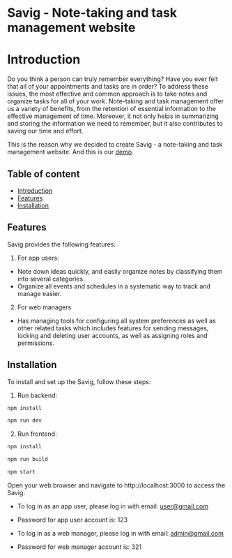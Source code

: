 
# Savig - Note-taking and task management website
# Introduction
Do you think a person can truly remember everything? Have you ever felt that all of your appointments and tasks are in order? 
To address these issues, the most effective and common approach is to take notes and organize tasks for all of your work. 
Note-taking and task management offer us a variety of benefits, from the retention of essential information to the effective management of time. 
Moreover, it not only helps in summarizing and storing the information we need to remember, but it also contributes to saving our time and effort.

This is the reason why we decided to create Savig - a note-taking and task management website. And this is our [demo](https://savig-project-sbsk.vercel.app/auth/login).

## Table of content

- [Introduction](#introduction)
- [Features](#features)
- [Installation](#installation)

## Features
Savig provides the following features:

1. For app users:
-  Note down ideas quickly, and easily organize notes by classifying them into several categories.
-  Organize all events and schedules in a systematic way to track and manage easier.

2. For web managers
- Has managing tools for configuring all system preferences as well as other related tasks which includes features for sending messages, locking and deleting user accounts, as well as assigning roles and permissions.

## Installation

To install and set up the Savig, follow these steps:

1. Run backend:

```bash
npm install
```

```bash
npm run dev
```

2. Run frontend:

```bash
npm install
```

```bash
npm run build
```

```bash
npm start
```

Open your web browser and navigate to http://localhost:3000 to access the Savig.

- To log in as an app user, please log in with email: user@gmail.com
- Password for app user account is: 123

- To log in as a web manager, please log in with email: admin@gmail.com
- Password for web manager account is: 321
